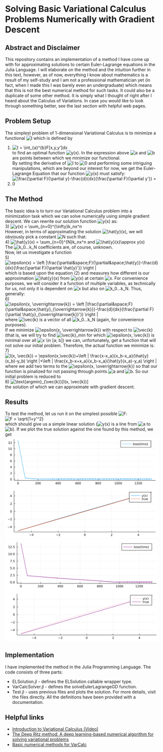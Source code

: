 # Solving Basic Variational Calculus Problems Numerically with Gradient Descent
## Abstract and Disclaimer
This repository contains an implementation of a method I have come up with for approximating solutions to certain Euler-Lagrange equations in the Julia Language. I will elaborate on the method and the intuition further in this text, however, as of now, everything I know about mathematics is a result of my self-study and I am not a professional mathematician yet (in fact, when I made this I was barely even an undergraduate) which means that this is not the best numerical method for such tasks. It could also be a duplicate of some other method. It is simply what I thought of right after I heard about the Calculus of Variations. In case you would like to look through something better, see the last section with helpful web pages.
## Problem Setup
The simplest problem of 1-dimensional Variational Calculus is to minimize a functional <img src="https://latex.codecogs.com/gif.latex?I" title="I" /> which is defined by
1) <img src="https://latex.codecogs.com/gif.latex?I&space;=&space;\int_{a}^{b}F[x,y,y']dx" title="I = \int_{a}^{b}F[x,y,y']dx" />\
to find an optimal function <img src="https://latex.codecogs.com/gif.latex?y" title="y(x)" />. In the expression above <img src="https://latex.codecogs.com/gif.latex?a" title="a" /> and <img src="https://latex.codecogs.com/gif.latex?b" title="b" /> are points between which we minimize our functional.\
By setting the derivative of <img src="https://latex.codecogs.com/gif.latex?I" title="I" /> to <img src="https://latex.codecogs.com/gif.latex?0" title="0" /> and performing some intriguing manipulations, which are beyond our interest for now, we get the Euler-Lagrange Equation that our function <img src="https://latex.codecogs.com/gif.latex?y" title="y(x)" /> must satisfy:
2) <img src="https://latex.codecogs.com/gif.latex?\frac{\partial&space;F}{\partial&space;y}-\frac{d}{dx}(\frac{\partial&space;F}{\partial&space;y'})&space;=&space;0" title="\frac{\partial F}{\partial y}-\frac{d}{dx}(\frac{\partial F}{\partial y'}) = 0" />
## The Method
The basic idea is to turn our Variational Calculus problem into a minimization task which we can solve numerically using simple gradient descent.
We can rewrite our solution function <img src="https://latex.codecogs.com/gif.latex?y" title="y(x)" /> as:\
3) <img src="https://latex.codecogs.com/gif.latex?y(x)&space;=&space;\sum_{n=0}^{\infty}k_nx^n" title="y(x) = \sum_{n=0}^{\infty}k_nx^n" />\
However, in terms of approximating the solution <img src="https://latex.codecogs.com/gif.latex?\hat{y}" title="\hat{y}(x)" />, we will obviously pick a constant <img src="https://latex.codecogs.com/gif.latex?N" title="N" /> such that:\
4) <img src="https://latex.codecogs.com/gif.latex?\hat{y}(x)&space;=&space;\sum_{n=0}^{N}k_nx^n" title="\hat{y}(x) = \sum_{n=0}^{N}k_nx^n" /> and <img src="https://latex.codecogs.com/gif.latex?\hat{y}(x)\approx&space;y(x)" title="\hat{y}(x)\approx y(x)" />\
The <img src="https://latex.codecogs.com/gif.latex?k_0...k_N" title="k_0...k_N" /> coefficients are, of course, unknown.\
Now, let us investigate a function\
5) <img src="https://latex.codecogs.com/gif.latex?\epsilon(x)&space;=&space;\left&space;|\frac{\partial&space;F}{\partial&space;\hat{y}}-\frac{d}{dx}(\frac{\partial&space;F}{\partial&space;\hat{y}'})&space;\right&space;|" title="\epsilon(x) = \left |\frac{\partial&space;F}{\partial&space;\hat{y}}-\frac{d}{dx}(\frac{\partial F}{\partial \hat{y}'}) \right |" />\
which is based upon the equation (2) and measures how different is our approximation <img src="https://latex.codecogs.com/gif.latex?\hat{y}" title="\hat{y}(x)" /> from <img src="https://latex.codecogs.com/gif.latex?y" title="y(x)" /> at certain <img src="https://latex.codecogs.com/gif.latex?x" title="x" />. For convenience purposes, we will consider it a function of multiple variables, as technically for us, not only it is dependent on <img src="https://latex.codecogs.com/gif.latex?x" title="x" /> but also on <img src="https://latex.codecogs.com/gif.latex?k_0...k_N" title="k_0...k_N" />. Thus, generally:\
6) <img src="https://latex.codecogs.com/gif.latex?\epsilon(x,&space;\overrightarrow{k})&space;=&space;\left&space;|\frac{\partial&space;F}{\partial&space;\hat{y}_{\overrightarrow{k}}}-\frac{d}{dx}(\frac{\partial&space;F}{\partial&space;\hat{y}_{\overrightarrow{k}}'})&space;\right&space;|" title="\epsilon(x, \overrightarrow{k}) = \left |\frac{\partial&space;F}{\partial&space;\hat{y}_{\overrightarrow{k}}}-\frac{d}{dx}(\frac{\partial F}{\partial \hat{y}_{\overrightarrow{k}}'}) \right |" />\
where <img src="https://latex.codecogs.com/gif.latex?\vec{k}" title="\vec{k}" /> is a vector of all <img src="https://latex.codecogs.com/gif.latex?k_0...k_N" title="k_0...k_N" /> (again, for convenience purposes).\
If we minimize <img src="https://latex.codecogs.com/gif.latex?\epsilon&space;(x,&space;\vec{k})" title="\epsilon(x, \overrightarrow{k})" /> with respect to <img src="https://latex.codecogs.com/gif.latex?\vec{k}" title="\vec{k}" /> (that is, we will try to find <img src="https://latex.codecogs.com/gif.latex?\vec{k}_\text{min}" title="\vec{k}_min" /> for which <img src="https://latex.codecogs.com/gif.latex?\epsilon" title="\epsilon(x, \vec{k})" /> is minimal over all <img src="https://latex.codecogs.com/gif.latex?x&space;\in&space;[a;&space;b]" title="x \in [a; b]">) we can, unfortunately, get a function that will not solve our initial problem. Therefore, the actual function we minimize is:\
7) <img src="https://latex.codecogs.com/gif.latex?l(x,&space;\vec{k})&space;=&space;\epsilon(x,\vec{k})&plus;\left&space;|&space;\frac{x-x_a}{x_b-x_a}(\hat{y}(x_b)-y_b)&space;\right&space;|&plus;\left&space;|&space;\frac{x_b-x&plus;x_a}{x_b-x_a}(\hat{y}(x_a)-y_a)&space;\right&space;|" title="l(x, \vec{k}) = \epsilon(x,\vec{k})+\left | \frac{x-x_a}{x_b-x_a}(\hat{y}(x_b)-y_b) \right |+\left | \frac{x_b-x+x_a}{x_b-x_a}(\hat{y}(x_a)-y_a) \right |" />\
where we add two terms to the <img src="https://latex.codecogs.com/gif.latex?\epsilon" title="\epsilon(x, \overrightarrow{k})" /> so that our function is pinalized for not passing through points <img src="https://latex.codecogs.com/gif.latex?a" title="a" /> and <img src="https://latex.codecogs.com/gif.latex?b" title="b" />.
So our initial problem is reduced to\
8) <img src="https://latex.codecogs.com/gif.latex?\text{argmin}_{\vec{k}}[l(x,&space;\vec{k})]" title="\text{argmin}_{\vec{k}}[l(x, \vec{k})]" />\
the solution of which we can approximate with gradient descent.
## Results
To test the method, let us run it on the simplest possible <img src="https://latex.codecogs.com/gif.latex?F" title="F" />:\
<img src="https://latex.codecogs.com/gif.latex?F&space;=&space;\sqrt{1&plus;y'^2}" title="F = \sqrt{1+y'^2}" />\
which should give us a simple linear solution (<img src="https://latex.codecogs.com/gif.latex?y" title="y(x)" /> is a line from <img src="https://latex.codecogs.com/gif.latex?a" title="a" /> to <img src="https://latex.codecogs.com/gif.latex?b" title="b" />). If we plot the true solution against the one found by this method, we get\
![loss+solution](plotall.png)
![loss+solution](plotall2.png)
## Implementation
I have implemented the method in the Julia Programming Language. The code consists of three parts:
- ELSolution.jl - defines the ELSolution callable wrapper type.
- VarCalcSolver.jl - defines the solveEulerLagrangeGD function.
- Test.jl - uses previous files and plots the solution.
For more details, visit the files directly. All the definitions have been provided with a documentation.
## Helpful links
- [Introduction to Variational Calculus (Video)](https://www.youtube.com/watch?v=VCHFCXgYdvY)
- [The Deep Ritz method: A deep learning-based
numerical algorithm for solving variational problems](https://arxiv.org/pdf/1710.00211.pdf)
- [Basic numerical methods for VarCalc](https://encyclopediaofmath.org/wiki/Variational_calculus,_numerical_methods_of)
